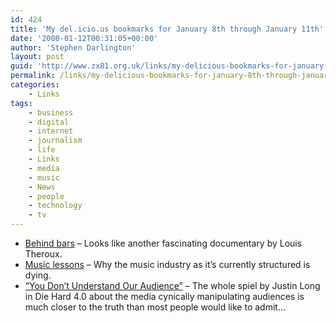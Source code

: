 ```yaml
---
id: 424
title: 'My del.icio.us bookmarks for January 8th through January 11th'
date: '2008-01-12T00:31:05+00:00'
author: 'Stephen Darlington'
layout: post
guid: 'http://www.zx81.org.uk/links/my-delicious-bookmarks-for-january-8th-through-january-11th.html'
permalink: /links/my-delicious-bookmarks-for-january-8th-through-january-11th.html
categories:
    - Links
tags:
    - business
    - digital
    - internet
    - journalism
    - life
    - Links
    - media
    - music
    - News
    - people
    - technology
    - tv
---
```


- [Behind bars](http://news.bbc.co.uk/1/hi/magazine/7181055.stm) – Looks like another fascinating documentary by Louis Theroux.
- [Music lessons](http://sethgodin.typepad.com/seths_blog/2008/01/music-lessons.html) – Why the music industry as it’s currently structured is dying.
- [“You Don’t Understand Our Audience”](http://www.technologyreview.com/Infotech/19845/?a=f) – The whole spiel by Justin Long in Die Hard 4.0 about the media cynically manipulating audiences is much closer to the truth than most people would like to admit…
